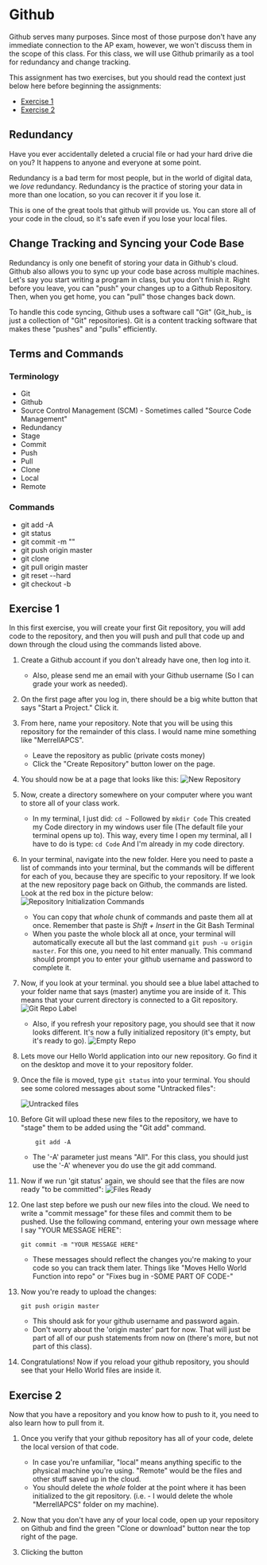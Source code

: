 # Github
Github serves many purposes. Since most of those purpose don't have any immediate connection to the AP exam, however, we won't discuss them in the scope of this class. For this class, we will use Github primarily as a tool for redundancy and change tracking.

This assignment has two exercises, but you should read the context just below here before beginning the assignments:
* [Exercise 1](#Exercise1)
* [Exercise 2](#Exercise2)

## Redundancy
Have you ever accidentally deleted a crucial file or had your hard drive die on you? It happens to anyone and everyone at some point.

Redundancy is a bad term for most people, but in the world of digital data, we _love_ redundancy. Redundancy is the practice of storing your data in more than one location, so you can recover it if you lose it.

This is one of the great tools that github will provide us. You can store all of your code in the cloud, so it's safe even if you lose your local files.

## Change Tracking and Syncing your Code Base
Redundancy is only one benefit of storing your data in Github's cloud. Github also allows you to sync up your code base across multiple machines. Let's say you start writing a program in class, but you don't finish it. Right before you leave, you can "push" your changes up to a Github Repository. Then, when you get home, you can "pull" those changes back down.

To handle this code syncing, Github uses a software call "Git" (Git_hub_ is just a collection of "Git" repositories). Git is a content tracking software that makes these "pushes" and "pulls" efficiently.

## Terms and Commands
### Terminology
* Git
* Github
* Source Control Management (SCM) - Sometimes called "Source Code Management"
* Redundancy
* Stage
* Commit
* Push
* Pull
* Clone
* Local
* Remote

### Commands
* git add -A
* git status
* git commit -m "<Your message>"
* git push origin master
* git clone <url>
* git pull origin master
* git reset --hard
* git checkout -b

## Exercise 1 <a name="Exercise1"></a>
In this first exercise, you will create your first Git repository, you will add code to the repository, and then you will push and pull that code up and down through the cloud using the commands listed above.

1. Create a Github account if you don't already have one, then log into it.
    * Also, please send me an email with your Github username (So I can grade your work as needed).

2. On the first page after you log in, there should be a big white button that says "Start a Project." Click it.

3. From here, name your repository. Note that you will be using this repository for the remainder of this class. I would name mine something like "MerrellAPCS".
    * Leave the repository as public (private costs money)
    * Click the "Create Repository" button lower on the page.

4. You should now be at a page that looks like this:
![New Repository](./NewRepo.png)

5. Now, create a directory somewhere on your computer where you want to store all of your class work.
    * In my terminal, I just did:
    ```cd ~```
    Followed by 
    ```mkdir Code```
    This created my Code directory in my windows user file (The default file your terminal opens up to). This way, every time I open my terminal, all I have to do is type:
    ```cd Code```
    And I'm already in my code directory.

6. In your terminal, navigate into the new folder. Here you need to paste a list of commands into your terminal, but the commands will be different for each of you, because they are specific to your repository. If we look at the new repository page back on Github, the commands are listed. Look at the red box in the picture below:
    ![Repository Initialization Commands](./GitInitCommands.png)

    * You can copy that _whole_ chunk of commands and paste them all at once. Remember that paste is _Shift + Insert_ in the Git Bash Terminal
    * When you paste the whole block all at once, your terminal will automatically execute all but the last command ```git push -u origin master```. For this one, you need to hit enter manually. This command should prompt you to enter your github username and password to complete it.

7. Now, if you look at your terminal. you should see a blue label attached to your folder name that says (master) anytime you are inside of it. This means that your current directory is connected to a Git repository.
    ![Git Repo Label](./GitLabel.png)
    * Also, if you refresh your repository page, you should see that it now looks different. It's now a fully initialized repository (it's empty, but it's ready to go).
    ![Empty Repo](./EmptyRepo.png)

8. Lets move our Hello World application into our new repository. Go find it on the desktop and move it to your repository folder.

9. Once the file is moved, type ```git status``` into your terminal. You should see some colored messages about some "Untracked files":

    ![Untracked files](./UntrackedFiles.png)

10. Before Git will upload these new files to the repository, we have to "stage" them to be added using the "Git add" command.
    ```
        git add -A
    ```
    * The '-A' parameter just means "All". For this class, you should just use the '-A' whenever you do use the git add command.

11. Now if we run 'git status' again, we should see that the files are now ready "to be committed":
![Files Ready](./FilesStaged.png)

12. One last step before we push our new files into the cloud. We need to write a "commit message" for these files and commit them to be pushed. Use the following command, entering your own message where I say "YOUR MESSAGE HERE":
    ```
    git commit -m "YOUR MESSAGE HERE"
    ```
    * These messages should reflect the changes you're making to your code so you can track them later. Things like "Moves Hello World Function into repo" or "Fixes bug in -SOME PART OF CODE-"

13. Now you're ready to upload the changes:
    ```
    git push origin master
    ```
    * This should ask for your github username and password again.
    * Don't worry about the 'origin master' part for now. That will just be part of all of our push statements from now on (there's more, but not part of this class).

14. Congratulations! Now if you reload your github repository, you should see that your Hello World files are inside it.


## Exercise 2 <a name="Exercise2"></a>

Now that you have a repository and you know how to push to it, you need to also learn how to pull from it.

1. Once you verify that your github repository has all of your code, delete the local version of that code.
    * In case you're unfamiliar, "local" means anything specific to the physical machine you're using. "Remote" would be the files and other stuff saved up in the cloud.
    * You should delete the _whole_ folder at the point where it has been initialized to the git repository. (i.e. - I would delete the whole "MerrellAPCS" folder on my machine).

2. Now that you don't have any of your local code, open up your repository on Github and find the green "Clone or download" button near the top right of the page.

3. Clicking the button